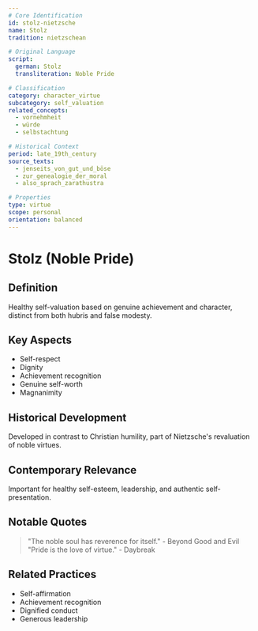 ```yaml
---
# Core Identification
id: stolz-nietzsche
name: Stolz
tradition: nietzschean

# Original Language
script:
  german: Stolz
  transliteration: Noble Pride

# Classification
category: character_virtue
subcategory: self_valuation
related_concepts:
  - vornehmheit
  - würde
  - selbstachtung

# Historical Context
period: late_19th_century
source_texts:
  - jenseits_von_gut_und_böse
  - zur_genealogie_der_moral
  - also_sprach_zarathustra

# Properties
type: virtue
scope: personal
orientation: balanced
---
```


# Stolz (Noble Pride)

## Definition
Healthy self-valuation based on genuine achievement and character, distinct from both hubris and false modesty.

## Key Aspects
- Self-respect
- Dignity
- Achievement recognition
- Genuine self-worth
- Magnanimity

## Historical Development
Developed in contrast to Christian humility, part of Nietzsche's revaluation of noble virtues.

## Contemporary Relevance
Important for healthy self-esteem, leadership, and authentic self-presentation.

## Notable Quotes
> "The noble soul has reverence for itself." - Beyond Good and Evil
> "Pride is the love of virtue." - Daybreak

## Related Practices
- Self-affirmation
- Achievement recognition
- Dignified conduct
- Generous leadership